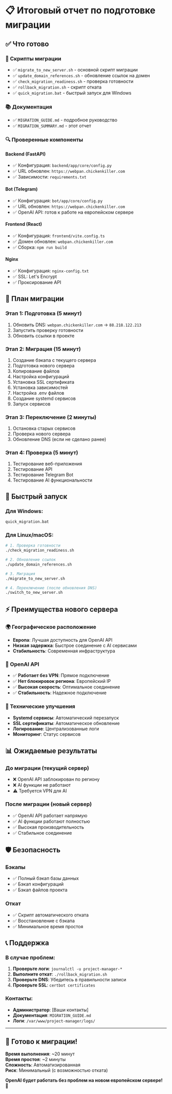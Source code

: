 # 📋 Итоговый отчет по подготовке миграции

## ✅ Что готово

### 🔧 Скрипты миграции
- ✅ `migrate_to_new_server.sh` - основной скрипт миграции
- ✅ `update_domain_references.sh` - обновление ссылок на домен
- ✅ `check_migration_readiness.sh` - проверка готовности
- ✅ `rollback_migration.sh` - скрипт отката
- ✅ `quick_migration.bat` - быстрый запуск для Windows

### 📚 Документация
- ✅ `MIGRATION_GUIDE.md` - подробное руководство
- ✅ `MIGRATION_SUMMARY.md` - этот отчет

### 🔍 Проверенные компоненты

#### Backend (FastAPI)
- ✅ Конфигурация: `backend/app/core/config.py`
- ✅ URL обновлен: `https://webpan.chickenkiller.com`
- ✅ Зависимости: `requirements.txt`

#### Bot (Telegram)
- ✅ Конфигурация: `bot/app/core/config.py`
- ✅ URL обновлен: `https://webpan.chickenkiller.com`
- ✅ OpenAI API: готов к работе на европейском сервере

#### Frontend (React)
- ✅ Конфигурация: `frontend/vite.config.ts`
- ✅ Домен обновлен: `webpan.chickenkiller.com`
- ✅ Сборка: `npm run build`

#### Nginx
- ✅ Конфигурация: `nginx-config.txt`
- ✅ SSL: Let's Encrypt
- ✅ Проксирование API

## 🎯 План миграции

### Этап 1: Подготовка (5 минут)
1. Обновить DNS: `webpan.chickenkiller.com` → `88.218.122.213`
2. Запустить проверку готовности
3. Обновить ссылки в проекте

### Этап 2: Миграция (15 минут)
1. Создание бэкапа с текущего сервера
2. Подготовка нового сервера
3. Копирование файлов
4. Настройка конфигураций
5. Установка SSL сертификата
6. Установка зависимостей
7. Настройка .env файлов
8. Создание systemd сервисов
9. Запуск сервисов

### Этап 3: Переключение (2 минуты)
1. Остановка старых сервисов
2. Проверка нового сервера
3. Обновление DNS (если не сделано ранее)

### Этап 4: Проверка (5 минут)
1. Тестирование веб-приложения
2. Тестирование API
3. Тестирование Telegram Bot
4. Тестирование AI функциональности

## 🚀 Быстрый запуск

### Для Windows:
```cmd
quick_migration.bat
```

### Для Linux/macOS:
```bash
# 1. Проверка готовности
./check_migration_readiness.sh

# 2. Обновление ссылок
./update_domain_references.sh

# 3. Миграция
./migrate_to_new_server.sh

# 4. Переключение (после обновления DNS)
./switch_to_new_server.sh
```

## ⚡ Преимущества нового сервера

### 🌍 Географическое расположение
- **Европа**: Лучшая доступность для OpenAI API
- **Низкая задержка**: Быстрое соединение с AI сервисами
- **Стабильность**: Современная инфраструктура

### 🤖 OpenAI API
- ✅ **Работает без VPN**: Прямое подключение
- ✅ **Нет блокировок региона**: Европейский IP
- ✅ **Высокая скорость**: Оптимальное соединение
- ✅ **Стабильность**: Надежное подключение

### 🔧 Технические улучшения
- **Systemd сервисы**: Автоматический перезапуск
- **SSL сертификаты**: Автоматическое обновление
- **Логирование**: Централизованные логи
- **Мониторинг**: Статус сервисов

## 📊 Ожидаемые результаты

### До миграции (текущий сервер)
- ❌ OpenAI API заблокирован по региону
- ❌ AI функции не работают
- ⚠️ Требуется VPN для AI

### После миграции (новый сервер)
- ✅ OpenAI API работает напрямую
- ✅ AI функции работают полностью
- ✅ Высокая производительность
- ✅ Стабильное соединение

## 🛡️ Безопасность

### Бэкапы
- ✅ Полный бэкап базы данных
- ✅ Бэкап конфигураций
- ✅ Бэкап файлов проекта

### Откат
- ✅ Скрипт автоматического отката
- ✅ Восстановление с бэкапа
- ✅ Минимальное время простоя

## 📞 Поддержка

### В случае проблем:
1. **Проверьте логи**: `journalctl -u project-manager-*`
2. **Выполните откат**: `./rollback_migration.sh`
3. **Проверьте DNS**: Убедитесь в правильности записи
4. **Проверьте SSL**: `certbot certificates`

### Контакты:
- **Администратор**: [Ваши контакты]
- **Документация**: `MIGRATION_GUIDE.md`
- **Логи**: `/var/www/project-manager/logs/`

---

## 🎉 Готово к миграции!

**Время выполнения**: ~20 минут  
**Время простоя**: ~2 минуты  
**Сложность**: Автоматизированная  
**Риск**: Минимальный (с возможностью отката)

**OpenAI будет работать без проблем на новом европейском сервере!** 🚀
